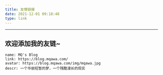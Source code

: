 ```yaml
---
title: 友情链接
date: 2021-12-01 09:18:48
type: link
---
```

***
## 欢迎添加我的友链~
```text
name: MQ's Blog
link: https://blog.mqawa.com/
avatar: https://blog.mqawa.com/img/mqawa.jpg
descr: 一个华丽短暂的梦，一个残酷漫长的现实
```